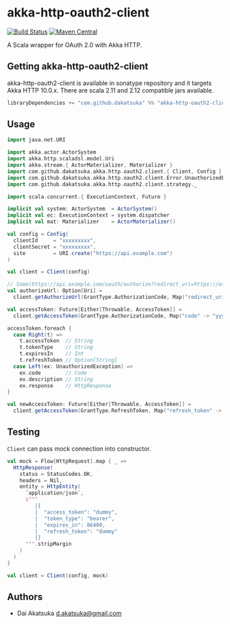 # akka-http-oauth2-client
[![Build Status](https://travis-ci.org/dakatsuka/akka-http-oauth2-client.svg?branch=master)](https://travis-ci.org/dakatsuka/akka-http-oauth2-client) [![Maven Central](https://img.shields.io/maven-central/v/com.github.dakatsuka/akka-http-oauth2-client_2.12.svg)](https://search.maven.org/#search%7Cga%7C1%7Ca%3A%22akka-http-oauth2-client_2.12%22)

A Scala wrapper for OAuth 2.0 with Akka HTTP.

## Getting akka-http-oauth2-client

akka-http-oauth2-client is available in sonatype repository and it targets Akka HTTP 10.0.x. There are scala 2.11 and 2.12 compatible jars available.

```sbt
libraryDependencies += "com.github.dakatsuka" %% "akka-http-oauth2-client" % "0.1.0"
```

## Usage

```scala
import java.net.URI

import akka.actor.ActorSystem
import akka.http.scaladsl.model.Uri
import akka.stream.{ ActorMaterializer, Materializer }
import com.github.dakatsuka.akka.http.oauth2.client.{ Client, Config }
import com.github.dakatsuka.akka.http.oauth2.client.Error.UnauthorizedException
import com.github.dakatsuka.akka.http.oauth2.client.strategy._

import scala.concurrent.{ ExecutionContext, Future }

implicit val system: ActorSystem  = ActorSystem()
implicit val ec: ExecutionContext = system.dispatcher
implicit val mat: Materializer    = ActorMaterializer()

val config = Config(
  clientId     = "xxxxxxxxx",
  clientSecret = "xxxxxxxxx",
  site         = URI.create("https://api.example.com")
)

val client = Client(config)

// Some(https://api.example.com/oauth/authorize?redirect_uri=https://example.com/oauth2/callback&response_type=code&client_id=xxxxxxxxx)
val authorizeUrl: Option[Uri] =
  client.getAuthorizeUrl(GrantType.AuthorizationCode, Map("redirect_uri" -> "https://example.com/oauth2/callback"))

val accessToken: Future[Either[Throwable, AccessToken]] =
  client.getAccessToken(GrantType.AuthorizationCode, Map("code" -> "yyyyyy", "redirect_uri" -> "https://example.com"))

accessToken.foreach {
  case Right(t) =>
    t.accessToken  // String
    t.tokenType    // String
    t.expiresIn    // Int
    t.refreshToken // Option[String]
  case Left(ex: UnauthorizedException) =>
    ex.code        // Code
    ex.description // String
    ex.response    // HttpResponse
}

val newAccessToken: Future[Either[Throwable, AccessToken]] =
  client.getAccessToken(GrantType.RefreshToken, Map("refresh_token" -> "zzzzzzzz"))
```

## Testing

`Client` can pass mock connection into constructor.

```scala
val mock = Flow[HttpRequest].map { _ =>
  HttpResponse(
    status = StatusCodes.OK,
    headers = Nil,
    entity = HttpEntity(
      `application/json`,
      s"""
         |{
         |  "access_token": "dummy",
         |  "token_type": "bearer",
         |  "expires_in": 86400,
         |  "refresh_token": "dummy"
         |}
      """.stripMargin
    )
  )
}

val client = Client(config, mock)
```

## Authors

* Dai Akatsuka <d.akatsuka@gmail.com>
